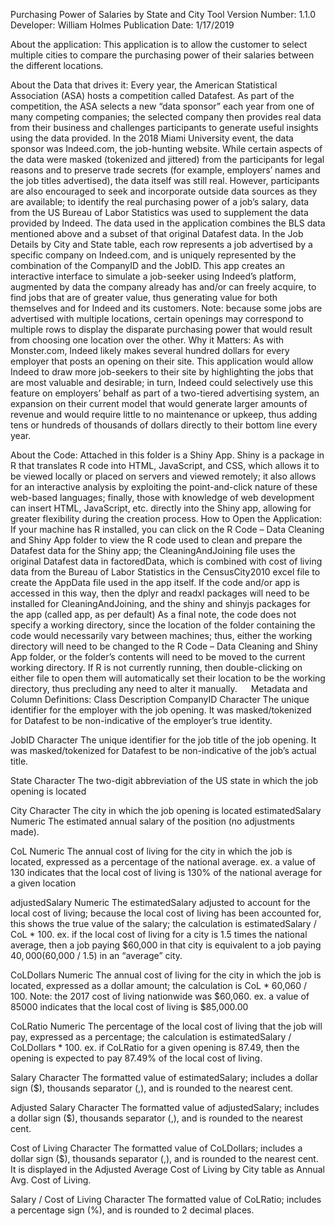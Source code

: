 Purchasing Power of Salaries by State and City Tool Version Number: 1.1.0
Developer: William Holmes
Publication Date: 1/17/2019

About the application: 
This application is to allow the customer to select multiple cities to compare the purchasing power of their salaries between the different locations.

About the Data that drives it:
Every year, the American Statistical Association (ASA) hosts a competition called Datafest. As part of the competition, the ASA selects a new “data sponsor” each year from one of many competing companies; the selected company then provides real data from their business and challenges participants to generate useful insights using the data provided. In the 2018 Miami University event, the data sponsor was Indeed.com, the job-hunting website. While certain aspects of the data were masked (tokenized and jittered) from the participants for legal reasons and to preserve trade secrets (for example, employers’ names and the job titles advertised), the data itself was still real.
However, participants are also encouraged to seek and incorporate outside data sources as they are available; to identify the real purchasing power of a job’s salary, data from the US Bureau of Labor Statistics was used to supplement the data provided by Indeed.
The data used in the application combines the BLS data mentioned above and a subset of that original Datafest data. In the Job Details by City and State table, each row represents a job advertised by a specific company on Indeed.com, and is uniquely represented by the combination of the CompanyID and the JobID. This app creates an interactive interface to simulate a job-seeker using Indeed’s platform, augmented by data the company already has and/or can freely acquire, to find jobs that are of greater value, thus generating value for both themselves and for Indeed and its customers.
Note: because some jobs are advertised with multiple locations, certain openings may correspond to multiple rows to display the disparate purchasing power that would result from choosing one location over the other.
Why it Matters:
As with Monster.com, Indeed likely makes several hundred dollars for every employer that posts an opening on their site. This application would allow Indeed to draw more job-seekers to their site by highlighting the jobs that are most valuable and desirable; in turn, Indeed could selectively use this feature on employers’ behalf as part of a two-tiered advertising system, an expansion on their current model that would generate larger amounts of revenue and would require little to no maintenance or upkeep, thus adding tens or hundreds of thousands of dollars directly to their bottom line every year.

About the Code:
Attached in this folder is a Shiny App. Shiny is a package in R that translates R code into HTML, JavaScript, and CSS, which allows it to be viewed locally or placed on servers and viewed remotely; it also allows for an interactive analysis by exploiting the point-and-click nature of these web-based languages; finally, those with knowledge of web development can insert HTML, JavaScript, etc. directly into the Shiny app, allowing for greater flexibility during the creation process.
How to Open the Application:
If your machine has R installed, you can click on the R Code – Data Cleaning and Shiny App folder to view the R code used to clean and prepare the Datafest data for the Shiny app; the CleaningAndJoining file uses the original Datafest data in factoredData, which is combined with cost of living data from the Bureau of Labor Statistics in the CensusCity2010 excel file to create the AppData file used in the app itself. If the code and/or app is accessed in this way, then the dplyr and readxl packages will need to be installed for CleaningAndJoining, and the shiny and shinyjs packages for the app (called app, as per default)
As a final note, the code does not specify a working directory, since the location of the folder containing the code would necessarily vary between machines; thus, either the working directory will need to be changed to the R Code – Data Cleaning and Shiny App folder, or the folder’s contents will need to be moved to the current working directory. If R is not currently running, then double-clicking on either file to open them will automatically set their location to be the working directory, thus precluding any need to alter it manually.
 
Metadata and Column Definitions:
		Class	Description
CompanyID	Character	The unique identifier for the employer with the job opening. It was masked/tokenized for Datafest to be non-indicative of the employer’s true identity.

JobID		Character	The unique identifier for the job title of the job opening. It was masked/tokenized for Datafest to be non-indicative of the job’s actual title.

State		Character	The two-digit abbreviation of the US state in which the job opening is located

City		Character	The city in which the job opening is located
estimatedSalary	Numeric	The estimated annual salary of the position (no adjustments made).

CoL		Numeric	The annual cost of living for the city in which the job is located, expressed as a percentage of the national average.
ex. a value of 130 indicates that the local cost of living is 130% of the national average for a given location

adjustedSalary	Numeric	The estimatedSalary adjusted to account for the local cost of living; because the local cost of living has been accounted for, this shows the true value of the salary; the calculation is estimatedSalary / CoL * 100.
ex. if the local cost of living for a city is 1.5 times the national average, then a job paying $60,000 in that city is equivalent to a job paying $40,000 ($60,000 / 1.5) in an “average” city.

CoLDollars	Numeric	The annual cost of living for the city in which the job is located, expressed as a dollar amount; the calculation is CoL * 60,060 / 100. Note: the 2017 cost of living nationwide was $60,060.
ex. a value of 85000 indicates that the local cost of living is $85,000.00

CoLRatio	Numeric	The percentage of the local cost of living that the job will pay, expressed as a percentage; the calculation is estimatedSalary / CoLDollars * 100.
ex. if CoLRatio for a given opening is 87.49, then the opening is expected to pay 87.49% of the local cost of living.

Salary	Character	The formatted value of estimatedSalary; includes a dollar sign ($), thousands separator (,), and is rounded to the nearest cent.

Adjusted Salary	Character	The formatted value of adjustedSalary; includes a dollar sign ($), thousands separator (,), and is rounded to the nearest cent.

Cost of Living	Character	The formatted value of CoLDollars; includes a dollar sign ($), thousands separator (,), and is rounded to the nearest cent.
It is displayed in the Adjusted Average Cost of Living by City table as Annual Avg. Cost of Living.

Salary / Cost of Living	Character	The formatted value of CoLRatio; includes a percentage sign (%), and is rounded to 2 decimal places.



